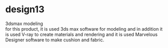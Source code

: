 # design13
3dsmax modeling   
for this product, it is used 3ds max software for modeling and in addition it is used V-ray to create materials and rendering and it is used Marvelous Designer software to make cushion and fabric.
